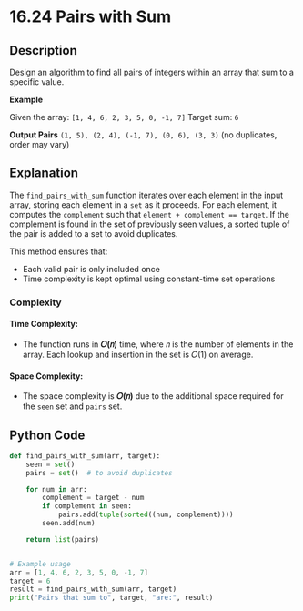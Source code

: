 # 16.24 Pairs with Sum

## Description

Design an algorithm to find all pairs of integers within an array that sum to a specific value.

**Example**

Given the array:
`[1, 4, 6, 2, 3, 5, 0, -1, 7]`
Target sum: `6`

**Output Pairs**
`(1, 5), (2, 4), (-1, 7), (0, 6), (3, 3)` (no duplicates, order may vary)

## Explanation

The `find_pairs_with_sum` function iterates over each element in the input array, storing each element in a `set` as it proceeds. For each element, it computes the `complement` such that `element + complement == target`. If the complement is found in the set of previously seen values, a sorted tuple of the pair is added to a set to avoid duplicates.

This method ensures that:

* Each valid pair is only included once
* Time complexity is kept optimal using constant-time set operations

### Complexity

#### Time Complexity:

* The function runs in **𝑂(𝑛)** time, where 𝑛 is the number of elements in the array. Each lookup and insertion in the set is 𝑂(1) on average.

#### Space Complexity:

* The space complexity is **𝑂(𝑛)** due to the additional space required for the `seen` set and `pairs` set.

## Python Code

```python
def find_pairs_with_sum(arr, target):
    seen = set()
    pairs = set()  # to avoid duplicates

    for num in arr:
        complement = target - num
        if complement in seen:
            pairs.add(tuple(sorted((num, complement))))
        seen.add(num)

    return list(pairs)


# Example usage
arr = [1, 4, 6, 2, 3, 5, 0, -1, 7]
target = 6
result = find_pairs_with_sum(arr, target)
print("Pairs that sum to", target, "are:", result)
```
